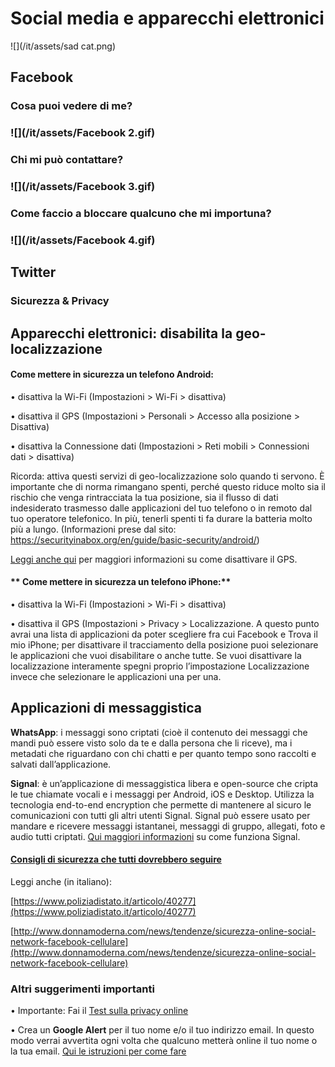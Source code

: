 # **Social media e apparecchi elettronici**

![](/it/assets/sad cat.png)

## **Facebook**

### **Cosa puoi vedere di me?**



### ![](/it/assets/Facebook 2.gif)

### **Chi mi può contattare?**

### ![](/it/assets/Facebook 3.gif)

### **Come faccio a bloccare qualcuno che mi importuna?**

### ![](/it/assets/Facebook 4.gif)

## **Twitter**

### **Sicurezza & Privacy**





## **Apparecchi elettronici: disabilita la geo-localizzazione**

#### **Come mettere in sicurezza un telefono Android:**

• disattiva la Wi-Fi \(Impostazioni &gt; Wi-Fi &gt; disattiva\)

• disattiva il GPS \(Impostazioni &gt; Personali &gt; Accesso alla posizione &gt; Disattiva\)

• disattiva la Connessione dati \(Impostazioni &gt; Reti mobili &gt; Connessioni dati &gt; disattiva\)

Ricorda: attiva questi servizi di geo-localizzazione solo quando ti servono. È importante che di norma rimangano spenti, perché questo riduce molto sia il rischio che venga rintracciata la tua posizione, sia il flusso di dati indesiderato trasmesso dalle applicazioni del tuo telefono o in remoto dal tuo operatore telefonico. In più, tenerli spenti ti fa durare la batteria molto più a lungo. \(Informazioni prese dal sito: https://securityinabox.org/en/guide/basic-security/android/)

[Leggi anche qui](http://it.wikihow.com/Disattivare-il-GPS-su-un-Dispositivo-Android) per maggiori informazioni su come disattivare il GPS.

#### ** Come mettere in sicurezza un telefono iPhone:**

• disattiva la Wi-Fi \(Impostazioni &gt; Wi-Fi &gt; disattiva\)

• disattiva il GPS \(Impostazioni &gt; Privacy &gt; Localizzazione. A questo punto avrai una lista di applicazioni da poter scegliere fra cui Facebook e Trova il mio iPhone; per disattivare il tracciamento della posizione puoi selezionare le applicazioni che vuoi disabilitare o anche tutte. Se vuoi disattivare la localizzazione interamente spegni proprio l’impostazione Localizzazione invece che selezionare le applicazioni una per una.

## **Applicazioni di messaggistica**

**WhatsApp**: i messaggi sono criptati \(cioè il contenuto dei messaggi che mandi può essere visto solo da te e dalla persona che li riceve\), ma i metadati che riguardano con chi chatti e per quanto tempo sono raccolti e salvati dall’applicazione.

**Signal**: è un’applicazione di messaggistica libera e open-source che cripta le tue chiamate vocali e i messaggi per Android, iOS e Desktop. Utilizza la tecnologia end-to-end encryption che permette di mantenere al sicuro le comunicazioni con tutti gli altri utenti Signal. Signal può essere usato per mandare e ricevere messaggi istantanei, messaggi di gruppo, allegati, foto e audio tutti criptati. [Qui maggiori informazioni](http://www.informaticapertutti.com/signal-private-messenger-lapp-di-messaggistica-piu-sicura/) su come funziona Signal.

#### [Consigli di sicurezza che tutti dovrebbero seguire](https://theintercept.com/2016/07/02/security-tips-every-signal-user-should-know/)

Leggi anche (in italiano):

[https://www.poliziadistato.it/articolo/40277](https://www.poliziadistato.it/articolo/40277)  

[http://www.donnamoderna.com/news/tendenze/sicurezza-online-social-network-facebook-cellulare](http://www.donnamoderna.com/news/tendenze/sicurezza-online-social-network-facebook-cellulare)



### **Altri suggerimenti importanti**

• Importante: Fai il [Test sulla privacy online](https://drive.google.com/open?id=1ncJSuYvbiTFA9bxaruaMXwupwPSljJ-iEq0C3ydGEi8)

• Crea un **Google Alert** per il tuo nome e/o il tuo indirizzo email. In questo modo verrai avvertita ogni volta che qualcuno metterà online il tuo nome o la tua email. [Qui le istruzioni per come fare](https://drive.google.com/open?id=1ncJSuYvbiTFA9bxaruaMXwupwPSljJ-iEq0C3ydGEi8)



